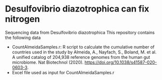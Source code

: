 # Desulfovibrio diazotrophica can fix nitrogen
Sequencing data from Desulfovibrio diazotrophica
This repository contains the following data
- CountAlmeidaSamples.r: R script to calculate the cumulative number of countries used in the study by Almeida, A., Nayfach, S., Boland, M. et al. A unified catalog of 204,938 reference genomes from the human gut microbiome. Nat Biotechnol (2020). https://doi.org/10.1038/s41587-020-0603-3. 
- Excel file used as input for CountAlmeidaSamples.r
